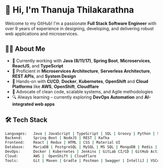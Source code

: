 
# 👋 Hi, I'm Thanuja Thilakarathna

Welcome to my GitHub! I'm a passionate **Full Stack Software Engineer** with over 9 years of experience in designing, developing, and delivering robust web applications and microservices.

## 👨‍💻 About Me

- 💼 Currently working with **Java (8/11/17)**, **Spring Boot**, **Microservices**, **ReactJS**, and **TypeScript**
- 🧩 Proficient in **Microservices Architecture**, **Serverless Architecture**, **REST APIs**, and **System Design**
- 🚀 Hands-on with **CI/CD**, **Docker**, **Kubernetes**, **OpenShift** and **Cloud Platforms** like **AWS**, **OpenShift**, **Cloudflare**
- 🧠 Advocate of clean code, scalable systems, and Agile methodologies
- 🔍 Always learning – currently exploring **DevOps Automation** and **AI-integrated web apps**

## 🛠️ Tech Stack

```bash
Languages:   Java | JavaScript | TypeScript | SQL | Groovy | Python | Shell
Backend:     Spring Boot | NodeJS | REST | Kafka
Frontend:    React | Redux | HTML | CSS | Material UI
Database:    MariaDB | PostgreSQL | MySQL | MS SQL | MongoDB | Redis | DynamoDB
DevOps:      Docker | Kubernetes | Jenkins | GitLab CI/CD | GitHub Actions | Terraform | SonarQube | Dynatrace | ELK
Cloud:       AWS |  OpenShift | Cloudflare
Tools:       Git | Maven | Gradle | Postman | Swagger | IntelliJ | VSCode | Jira
```



